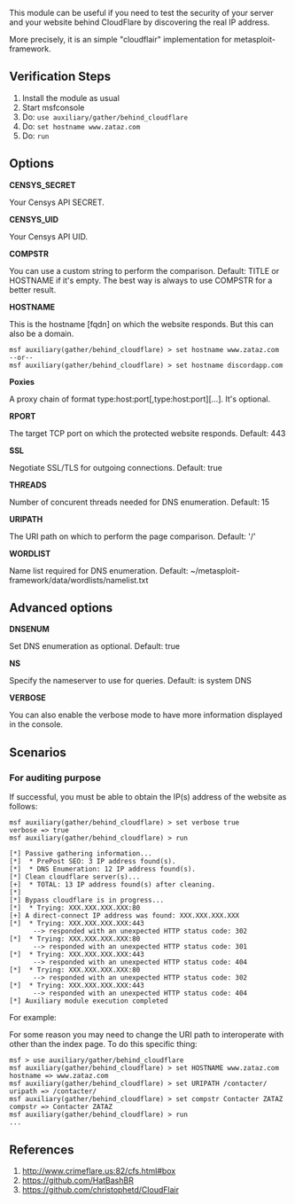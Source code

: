 
This module can be useful if you need to test the security of your server and your
website behind CloudFlare by discovering the real IP address.

More precisely, it is an simple "cloudflair" implementation for metasploit-framework.

## Verification Steps

  1. Install the module as usual
  2. Start msfconsole
  3. Do: `use auxiliary/gather/behind_cloudflare`
  4. Do: `set hostname www.zataz.com`
  5. Do: `run`

## Options

  **CENSYS_SECRET**

  Your Censys API SECRET.

  **CENSYS_UID**

  Your Censys API UID.

  **COMPSTR**

  You can use a custom string to perform the comparison. Default: TITLE or HOSTNAME if it's empty.
  The best way is always to use COMPSTR for a better result.

  **HOSTNAME**

  This is the hostname [fqdn] on which the website responds. But this can also be a domain.

    msf auxiliary(gather/behind_cloudflare) > set hostname www.zataz.com
    --or--
    msf auxiliary(gather/behind_cloudflare) > set hostname discordapp.com

  **Poxies**

  A proxy chain of format type:host:port[,type:host:port][...]. It's optional.

  **RPORT**

  The target TCP port on which the protected website responds. Default: 443

  **SSL**

  Negotiate SSL/TLS for outgoing connections. Default: true

  **THREADS**

  Number of concurent threads needed for DNS enumeration. Default: 15

  **URIPATH**

  The URI path on which to perform the page comparison. Default: '/'

  **WORDLIST**

  Name list required for DNS enumeration. Default: ~/metasploit-framework/data/wordlists/namelist.txt

## Advanced options

  **DNSENUM**

  Set DNS enumeration as optional. Default: true

  **NS**

  Specify the nameserver to use for queries. Default: is system DNS

  **VERBOSE**

  You can also enable the verbose mode to have more information displayed in the console.

## Scenarios

### For auditing purpose

  If successful, you must be able to obtain the IP(s) address of the website as follows:

  ```
  msf auxiliary(gather/behind_cloudflare) > set verbose true
  verbose => true
  msf auxiliary(gather/behind_cloudflare) > run

  [*] Passive gathering information...
  [*]  * PrePost SEO: 3 IP address found(s).
  [*]  * DNS Enumeration: 12 IP address found(s).
  [*] Clean cloudflare server(s)...
  [+]  * TOTAL: 13 IP address found(s) after cleaning.
  [*] 
  [*] Bypass cloudflare is in progress...
  [*]  * Trying: XXX.XXX.XXX.XXX:80
  [+] A direct-connect IP address was found: XXX.XXX.XXX.XXX
  [*]  * Trying: XXX.XXX.XXX.XXX:443
        --> responded with an unexpected HTTP status code: 302
  [*]  * Trying: XXX.XXX.XXX.XXX:80
        --> responded with an unexpected HTTP status code: 301
  [*]  * Trying: XXX.XXX.XXX.XXX:443
        --> responded with an unexpected HTTP status code: 404
  [*]  * Trying: XXX.XXX.XXX.XXX:80
        --> responded with an unexpected HTTP status code: 302
  [*]  * Trying: XXX.XXX.XXX.XXX:443
        --> responded with an unexpected HTTP status code: 404
  [*] Auxiliary module execution completed
  ```

  For example:

  For some reason you may need to change the URI path to interoperate with other than the index page.
  To do this specific thing:

  ```
  msf > use auxiliary/gather/behind_cloudflare
  msf auxiliary(gather/behind_cloudflare) > set HOSTNAME www.zataz.com
  hostname => www.zataz.com
  msf auxiliary(gather/behind_cloudflare) > set URIPATH /contacter/
  uripath => /contacter/
  msf auxiliary(gather/behind_cloudflare) > set compstr Contacter ZATAZ
  compstr => Contacter ZATAZ
  msf auxiliary(gather/behind_cloudflare) > run
  ...
  ```

## References

  1. <http://www.crimeflare.us:82/cfs.html#box>
  2. <https://github.com/HatBashBR>
  3. <https://github.com/christophetd/CloudFlair>

